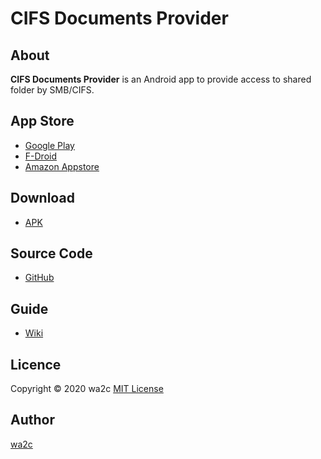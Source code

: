 CIFS Documents Provider
=======================

## About

**CIFS Documents Provider** is an Android app to provide access to shared folder by SMB/CIFS.

## App Store

* [Google Play](https://play.google.com/store/apps/details?id=com.wa2c.android.cifsdocumentsprovider)
* [F-Droid](https://f-droid.org/packages/com.wa2c.android.cifsdocumentsprovider/)
* [Amazon Appstore](https://www.amazon.com/gp/product/B09D4264PB) 

## Download

* [APK](https://www.wa2c.com/android/apk/CIFSDocumentsProvider/)

## Source Code

* [GitHub](https://github.com/wa2c/cifs-documents-provider)

## Guide

* [Wiki](https://github.com/wa2c/cifs-documents-provider/wiki)

## Licence

Copyright &copy; 2020 wa2c [MIT License](https://github.com/wa2c/cifs-documents-provider/blob/main/LICENSE)

## Author

[wa2c](https://github.com/wa2c)

